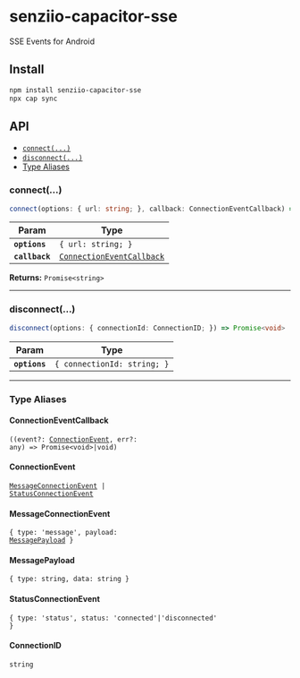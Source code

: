 # senziio-capacitor-sse

SSE Events for Android

## Install

```bash
npm install senziio-capacitor-sse
npx cap sync
```

## API

<docgen-index>

* [`connect(...)`](#connect)
* [`disconnect(...)`](#disconnect)
* [Type Aliases](#type-aliases)

</docgen-index>

<docgen-api>
<!--Update the source file JSDoc comments and rerun docgen to update the docs below-->

### connect(...)

```typescript
connect(options: { url: string; }, callback: ConnectionEventCallback) => Promise<ConnectionID>
```

| Param          | Type                                                                        |
| -------------- | --------------------------------------------------------------------------- |
| **`options`**  | <code>{ url: string; }</code>                                               |
| **`callback`** | <code><a href="#connectioneventcallback">ConnectionEventCallback</a></code> |

**Returns:** <code>Promise&lt;string&gt;</code>

--------------------


### disconnect(...)

```typescript
disconnect(options: { connectionId: ConnectionID; }) => Promise<void>
```

| Param         | Type                                   |
| ------------- | -------------------------------------- |
| **`options`** | <code>{ connectionId: string; }</code> |

--------------------


### Type Aliases


#### ConnectionEventCallback

<code>((event?: <a href="#connectionevent">ConnectionEvent</a>, err?: any) =&gt; Promise&lt;void&gt;|void)</code>


#### ConnectionEvent

<code><a href="#messageconnectionevent">MessageConnectionEvent</a> | <a href="#statusconnectionevent">StatusConnectionEvent</a></code>


#### MessageConnectionEvent

<code>{ type: 'message', payload: <a href="#messagepayload">MessagePayload</a> }</code>


#### MessagePayload

<code>{ type: string, data: string }</code>


#### StatusConnectionEvent

<code>{ type: 'status', status: 'connected'|'disconnected' }</code>


#### ConnectionID

<code>string</code>

</docgen-api>
